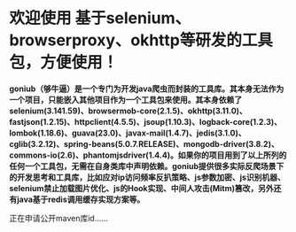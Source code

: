 # 欢迎使用 基于selenium、browserproxy、okhttp等研发的工具包，方便使用！

**goniub（够牛逼）是一个专门为开发java爬虫而封装的工具库。其本身无法作为一个项目，只能嵌入其他项目作为一个工具包来使用。其本身依赖了selenium(3.141.59)、browsermob-core(2.1.5)、okhttp(3.11.0)、fastjson(1.2.15)、httpclient(4.5.5)、jsoup(1.10.3)、logback-core(1.2.3)、lombok(1.18.6)、guava(23.0)、javax-mail(1.4.7)、jedis(3.1.0)、cglib(3.2.12)、spring-beans(5.0.7.RELEASE)、mongodb-driver(3.8.2)、commons-io(2.6)、phantomjsdriver(1.4.4)。如果你的项目用到了以上所列的任何一个工具包，无需在自身类库中声明依赖。goniub提供很多实际反爬场景下的开发思考和工具库，比如应对ip访问频率反扒策略、js参数加密、js识别机器、selenium禁止加载图片优化、js的Hook实现、中间人攻击(Mitm)篡改，另外还有java基于redis调用缓存实现方案等。**

正在申请公开maven库id......
